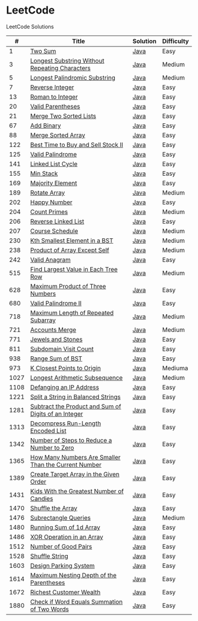 # LeetCode
LeetCode Solutions


| # | Title | Solution | Difficulty |
|---| ----- | -------- | ---------- |
|1|[Two Sum](https://leetcode.com/problems/two-sum)| [Java](./solutions/Java/twoSum/twoSum.java) |Easy|
|3|[Longest Substring Without Repeating Characters](https://leetcode.com/problems/longest-substring-without-repeating-characters)| [Java](./solutions/Java/longestSubstringWithoutRepeatingCharacters/longestSubstringWithoutRepeatingCharacters.java)|Medium|
|5|[Longest Palindromic Substring](https://leetcode.com/problems/longest-palindromic-substring)| [Java](./solutions/Java/longestPalindromicSubstring/longestPalindromicSubstring.java)|Medium|
|7|[Reverse Integer](https://leetcode.com/problems/reverse-integer)| [Java](./solutions/Java/reverseInteger/reverseInteger.java)|Easy|
|13|[Roman to Integer](https://leetcode.com/problems/roman-to-integer)| [Java](./solutions/Java/romanToInteger/romanToInteger.java)|Easy|
|20|[Valid Parentheses](https://leetcode.com/problems/valid-parentheses)| [Java](./solutions/Java/validParentheses/validParentheses.java)|Easy|
|21|[Merge Two Sorted Lists](https://leetcode.com/problems/merge-two-sorted-lists)| [Java](./solutions/Java/mergeTwoSortedLists/mergeTwoSortedLists.java)|Easy|
|67|[Add Binary](https://leetcode.com/problems/add-binary)| [Java](./solutions/Java/addBinary/addBinary.java)|Easy|
|88|[Merge Sorted Array](https://leetcode.com/problems/merge-sorted-array)| [Java](./solutions/Java/mergeSortedArray/mergeSortedArray.java)|Easy|
|122|[Best Time to Buy and Sell Stock II](https://leetcode.com/problems/best-time-to-buy-and-sell-stock-ii)| [Java](./solutions/Java/bestTimeToBuyAndSellStockII/bestTimeToBuyAndSellStockII.java)|Easy|
|125|[Valid Palindrome](https://leetcode.com/problems/valid-palindrome)| [Java](./solutions/Java/validPalindrome/validPalindrome.java) |Easy|
|141|[Linked List Cycle](https://leetcode.com/problems/linked-list-cycle)| [Java](./solutions/Java/linkedListCycle/linkedListCycle.java) |Easy|
|155|[Min Stack](https://leetcode.com/problems/min-stack)| [Java](./solutions/Java/minStack/minStack.java) |Easy|
|169|[Majority Element](https://leetcode.com/problems/majority-element)| [Java](./solutions/Java/majorityElement/majorityElement.java) |Easy|
|189|[Rotate Array](https://leetcode.com/problems/rotate-array)| [Java](./solutions/Java/rotateArray/rotateArray.java)|Medium|
|202|[Happy Number](https://leetcode.com/problems/happy-number)| [Java](./solutions/Java/happyNumber/happyNumber.java)|Easy|
|204|[Count Primes](https://leetcode.com/problems/count-primes)| [Java](./solutions/Java/countPrimes/countPrimes.java)|Medium|
|206|[Reverse Linked List](https://leetcode.com/problems/reverse-linked-list)| [Java](./solutions/Java/reverseLinkedList/reverseLinkedList.java)|Easy|
|207|[Course Schedule](https://leetcode.com/problems/course-schedule)| [Java](./solutions/Java/courseSchedule/courseSchedule.java)|Medium|
|230|[Kth Smallest Element in a BST](https://leetcode.com/problems/kth-smallest-element-in-a-bst)| [Java](./solutions/Java/kthSmallestElementInaBST/kthSmallestElementInaBST.java)|Medium|
|238|[Product of Array Except Self](https://leetcode.com/problems/product-of-array-except-self)| [Java](./solutions/Java/productOfArrayExceptSelf/productOfArrayExceptSelf.java)|Medium|
|242|[Valid Anagram](https://leetcode.com/problems/valid-anagram)| [Java](./solutions/Java/validAnagram/validAnagram.java)|Easy|
|515|[Find Largest Value in Each Tree Row](https://leetcode.com/problems/find-largest-value-in-each-tree-row)| [Java](./solutions/Java/findLargestValueInEachTreeRow/findLargestValueInEachTreeRow.java)|Medium|
|628|[Maximum Product of Three Numbers](https://leetcode.com/problems/maximum-product-of-three-numbers/) | [Java](./solutions/Java/maximumProductOfThreeNumbers/maximumProductOfThreeNumbers.java)|Easy|
|680|[Valid Palindrome II](https://leetcode.com/problems/valid-palindrome-ii) | [Java](./solutions/Java/validPalindromeII/validPalindromeII.java)|Easy|
|718|[Maximum Length of Repeated Subarray](https://leetcode.com/problems/maximum-length-of-repeated-subarray) | [Java](./solutions/Java/maximumLengthOfRepeatedSubarray/maximumLengthOfRepeatedSubarray.java)|Medium|
|721|[Accounts Merge](https://leetcode.com/problems/accounts-merge) | [Java](./solutions/Java/accountsMerge/accountsMerge.java)|Medium|
|771|[Jewels and Stones](https://leetcode.com/problems/jewels-and-stones/description) | [Java](./solutions/Java/jewelsAndStones/jewelsAndStones.java)|Easy|
|811|[Subdomain Visit Count](https://leetcode.com/problems/subdomain-visit-count) | [Java](./solutions/Java/subdomainVisitCount/subdomainVisitCount.java)|Easy|
|938|[Range Sum of BST](https://leetcode.com/problems/range-sum-of-bst) | [Java](./solutions/Java/rangeSumOfBST/rangeSumOfBST.java)|Easy|
|973|[K Closest Points to Origin](https://leetcode.com/problems/k-closest-points-to-origin) | [Java](./solutions/Java/kthClosestPointsToOrigin/kthClosestPointsToOrigin.java)|Mediuma|
|1027|[Longest Arithmetic Subsequence](https://leetcode.com/problems/longest-arithmetic-subsequence) | [Java](./solutions/Java/longestArithmeticSubsequence/longestArithmeticSubsequence.java)|Medium|
|1108|[Defanging an IP Address](https://leetcode.com/problems/defanging-an-ip-address) | [Java](./solutions/Java/defangingAnIPAddress/defangingAnIPAddress.java)|Easy|
|1221|[Split a String in Balanced Strings](https://leetcode.com/problems/split-a-string-in-balanced-strings) | [Java](./solutions/Java/splitAStringInBalancedStrings/splitAStringInBalancedStrings.java)|Easy|
|1281|[Subtract the Product and Sum of Digits of an Integer](https://leetcode.com/problems/subtract-the-product-and-sum-of-digits-of-an-integer) | [Java](./solutions/Java/subtractTheProductAndSumOfDigitsOfAnInteger/subtractTheProductAndSumOfDigitsOfAnInteger.java)|Easy|
|1313|[Decompress Run-Length Encoded List](https://leetcode.com/problems/decompress-run-length-encoded-list) | [Java](./solutions/Java/decompressRunLengthEncodedList/decompressRunLengthEncodedList.java)|Easy|
|1342|[Number of Steps to Reduce a Number to Zero](https://leetcode.com/problems/number-of-steps-to-reduce-a-number-to-zero) | [Java](./solutions/Java/numberOfStepsToReduceANumberToZero/numberOfStepsToReduceANumberToZero.java)|Easy|
|1365|[How Many Numbers Are Smaller Than the Current Number](https://leetcode.com/problems/how-many-numbers-are-smaller-than-the-current-number) | [Java](./solutions/Java/howManyNumbersAreSmallerThanTheCurrentNumber/howManyNumbersAreSmallerThanTheCurrentNumber.java)|Easy|
|1389|[Create Target Array in the Given Order](https://leetcode.com/problems/create-target-array-in-the-given-order) | [Java](./solutions/Java/createTargetArrayInTheGivenOrder/createTargetArrayInTheGivenOrder.java)|Easy|
|1431|[Kids With the Greatest Number of Candies](https://leetcode.com/problems/kids-with-the-greatest-number-of-candies) | [Java](./solutions/Java/kidsWithTheGreatestNumberOfCandies/kidsWithTheGreatestNumberOfCandies.java)|Easy|
|1470|[Shuffle the Array](https://leetcode.com/problems/shuffle-the-array) | [Java](./solutions/Java/shuffleTheArray/shuffleTheArray.java)|Easy|
|1476|[Subrectangle Queries](https://leetcode.com/problems/subrectangle-queries) | [Java](./solutions/Java/subrectangleQueries/subrectangleQueries.java)|Medium|
|1480|[Running Sum of 1d Array](https://leetcode.com/problems/running-sum-of-1d-array) | [Java](./solutions/Java/runningSumOf1DArray/runningSumOf1DArray.java)|Easy|
|1486|[XOR Operation in an Array](https://leetcode.com/problems/xor-operation-in-an-array) | [Java](./solutions/Java/XOROperationInAnArray/XOROperationInAnArray.java)|Easy|
|1512|[Number of Good Pairs](https://leetcode.com/problems/number-of-good-pairs) | [Java](./solutions/Java/numberOfGoodPairs/numberOfGoodPairs.java)|Easy|
|1528|[Shuffle String](https://leetcode.com/problems/shuffle-string) | [Java](./solutions/Java/shuffleString/shuffleString.java)|Easy|
|1603|[Design Parking System](https://leetcode.com/problems/design-parking-system) | [Java](./solutions/Java/designParkingSystem/designParkingSystem.java)|Easy|
|1614|[Maximum Nesting Depth of the Parentheses](https://leetcode.com/problems/maximum-nesting-depth-of-the-parentheses) | [Java](./solutions/Java/maximumNestingDepthOfTheParantheses/maximumNestingDepthOfTheParantheses.java)|Easy|
|1672|[Richest Customer Wealth](https://leetcode.com/problems/richest-customer-wealth) | [Java](./solutions/Java/richestCustomerWealth/richestCustomerWealth.java)|Easy|
|1880|[Check if Word Equals Summation of Two Words](https://leetcode.com/problems/check-if-word-equals-summation-of-two-words) | [Java](./solutions/Java/checkIfWordEqualsSummationofTwoWords/checkIfWordEqualsSummationofTwoWords.java)|Easy|
